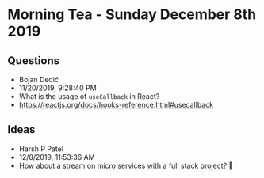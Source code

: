 # Morning Tea - Sunday December 8th 2019

## Questions
* Bojan Dedić
* 11/20/2019, 9:28:40 PM
* What is the usage of `useCallback` in React?
* https://reactjs.org/docs/hooks-reference.html#usecallback


## Ideas

* Harsh P Patel
* 12/8/2019, 11:53:36 AM
* How about a stream on micro services with a full stack project? 🤔



